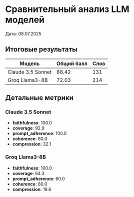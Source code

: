 # Сравнительный анализ LLM моделей

Дата: 08.07.2025

## Итоговые результаты

| Модель | Общий балл | Слов |
|--------|------------|------|
| Claude 3.5 Sonnet | 88.42 | 131 |
| Groq Llama3-8B | 72.03 | 214 |

## Детальные метрики

### Claude 3.5 Sonnet

- **faithfulness**: 100.0
- **coverage**: 92.9
- **prompt_adherence**: 100.0
- **coherence**: 80.0
- **compression**: 32.1

### Groq Llama3-8B

- **faithfulness**: 100.0
- **coverage**: 64.3
- **prompt_adherence**: 60.0
- **coherence**: 80.0
- **compression**: 19.6
